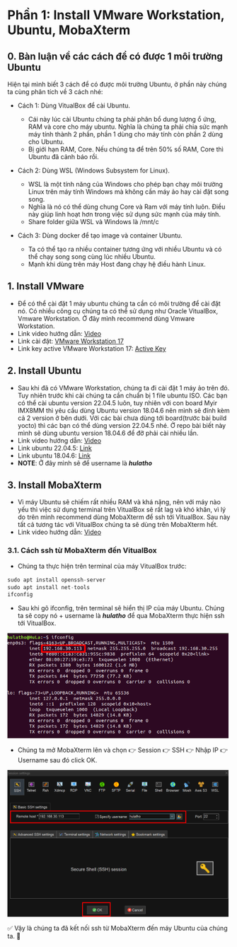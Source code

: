 # Phần 1: Install VMware Workstation, Ubuntu, MobaXterm

## 0. Bàn luận về các cách để có được 1 môi trường Ubuntu
Hiện tại mình biết 3 cách để có được môi trường Ubuntu, ở phần này chúng ta cùng phân tích về 3 cách nhé:
- Cách 1: Dùng VitualBox để cài Ubuntu.
    + Cái này lúc cài Ubuntu chúng ta phải phân bổ dung lượng ổ ứng, RAM và core cho máy ubuntu. Nghĩa là chúng ta phải chia sức mạnh máy tính thành 2 phần, phần 1 dùng cho máy tính còn phần 2 dùng cho Ubuntu.
    + Bị giới hạn RAM, Core. Nếu chúng ta để trên 50% số RAM, Core thì Ubuntu đã cảnh báo rồi.

- Cách 2: Dùng WSL (Windows Subsystem for Linux).
    + WSL là một tính năng của Windows cho phép bạn chạy môi trường Linux trên máy tính Windows mà không cần máy ảo hay cài đặt song song.
    + Nghĩa là nó có thể dùng chung Core và Ram với máy tính luôn. Điều này giúp linh hoạt hơn trong việc sử dụng sức mạnh của máy tính.
    + Share folder giữa WSL và Windows là /mnt/c
    
- Cách 3: Dùng docker để tạo image và container Ubuntu.
    + Ta có thể tạo ra nhiều container tương ứng với nhiều Ubuntu và có thể chạy song song cùng lúc nhiều Ubuntu. 
    + Mạnh khi dùng trên máy Host đang chạy hệ điều hành Linux.

## 1. Install VMware
- Để có thể cài đặt 1 máy ubuntu chúng ta cần có môi trường để cài đặt nó. Có nhiều công cụ chúng ta có thể sử dụng như Oracle VitualBox, Vmware Workstation. Ở đây mình recommend dùng Vmware Workstation.
- Link video hướng dẫn: [Video](https://youtu.be/6gKA3wUI3kc?si=bXfVC-MU2VtzT8dA)
- Link cài đặt: [VMware Workstation 17](https://drive.google.com/file/d/1yk2tW62MPs5OfgQMPB2oWdOHMVwouF3E/view?usp=drivesdk)
- Link key active VMware Workstation 17: [Active Key](https://drive.google.com/file/d/1JcVd4W4M2n6gEAGVWtc1Y5mbNNsa2lVn/view?usp=drivesdk)

## 2. Install Ubuntu
- Sau khi đã có VMware Workstation, chúng ta đi cài đặt 1 máy ảo trên đó. Tuy nhiên trước khi cài chúng ta cần chuẩn bị 1 file ubuntu ISO. Các bạn có thể cài ubuntu version 22.04.5 luôn, tuy nhiên với con board Myir IMX8MM thì yêu cầu dùng Ubuntu version 18.04.6 nên mình sẽ đính kèm cả 2 version ở bên dưới. Với các bài chưa dùng tới board(trước bài build yocto) thì các bạn có thể dùng version 22.04.5 nhé. Ở repo bài biết này mình sẽ dùng ubuntu version 18.04.6 để đỡ phải cài nhiều lần.
- Link video hướng dẫn: [Video](https://youtu.be/6gKA3wUI3kc?si=bXfVC-MU2VtzT8dA)
- Link ubuntu 22.04.5: [Link](https://drive.google.com/file/d/1fyt4MCjwr0pUXEbYOspAW8q2czW_IteU/view?usp=drivesdk)
- Link ubuntu 18.04.6: [Link](https://drive.google.com/file/d/1puSIXdxvpS_CyCZzL6LaXu3PR8xfeamR/view?usp=drivesdk)
- **NOTE**: Ở đây mình sẽ để username là ***hulatho***

## 3. Install MobaXterm
- Vì máy Ubuntu sẽ chiếm rất nhiều RAM và khá nặng, nên với máy nào yếu thì việc sử dụng terminal trên VitualBox sẽ rất lag và khó khăn, vì lý do trên mình recommend dùng MobaXterm để ssh tới VitualBox. Sau này tất cả tương tác với VitualBox chúng ta sẽ dùng trên MobaXterm hết.
- Link video hướng dẫn: [Video](https://youtu.be/jmSgIrVIFAo?si=FPHLVD7_sQp94Fgd)

### 3.1. Cách ssh từ MobaXterm đến VitualBox
- Chúng ta thực hiện trên terminal của máy VitualBox trước:
```s
sudo apt install openssh-server
sudo apt install net-tools
ifconfig
```
- Sau khi gõ ifconfig, trên terminal sẽ hiển thị IP của máy Ubuntu. Chúng ta sẽ copy nó + username là ***hulatho*** để qua MobaXterm thực hiện ssh tới VitualBox.


<img src="images/image.png" alt="IP Terminal" style="width:500px; height:auto;"/>


- Chúng ta mở MobaXterm lên và chọn 👉 Session 👉 SSH 👉 Nhập IP 👉 Username sau đó click OK.


<img src="images/image-1.png" alt="SSH MobaXterm" style="width:500px; height:auto;"/>


✅ Vậy là chúng ta đã kết nối ssh từ MobaXterm đến máy Ubuntu của chúng ta. 💯
